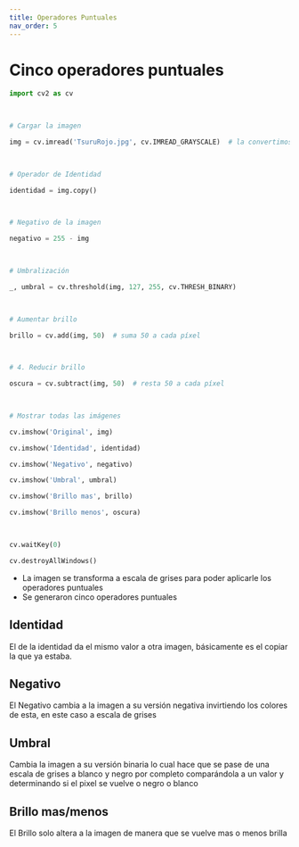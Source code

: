 ```yaml
---
title: Operadores Puntuales
nav_order: 5
---
```

# Cinco operadores puntuales

``` python
import cv2 as cv

  

# Cargar la imagen

img = cv.imread('TsuruRojo.jpg', cv.IMREAD_GRAYSCALE)  # la convertimos a escala de grises

  

# Operador de Identidad

identidad = img.copy()

  

# Negativo de la imagen

negativo = 255 - img

  

# Umbralización

_, umbral = cv.threshold(img, 127, 255, cv.THRESH_BINARY)

  

# Aumentar brillo

brillo = cv.add(img, 50)  # suma 50 a cada píxel

  

# 4. Reducir brillo

oscura = cv.subtract(img, 50)  # resta 50 a cada píxel

  

# Mostrar todas las imágenes

cv.imshow('Original', img)

cv.imshow('Identidad', identidad)

cv.imshow('Negativo', negativo)

cv.imshow('Umbral', umbral)

cv.imshow('Brillo mas', brillo)

cv.imshow('Brillo menos', oscura)

  

cv.waitKey(0)

cv.destroyAllWindows()
```

- La imagen se transforma a escala de grises para poder aplicarle los operadores puntuales
- Se generaron cinco operadores puntuales

## Identidad
El de la identidad da el mismo valor a otra imagen, básicamente es el copiar la que ya estaba.

## Negativo
El Negativo cambia a la imagen a su versión negativa invirtiendo los colores de esta, en este caso a escala de grises

## Umbral
Cambia la imagen a su versión binaria lo cual hace que se pase de una escala de grises a blanco y negro por completo comparándola a un valor y determinando si el pixel se vuelve o negro o blanco

## Brillo mas/menos
El Brillo solo altera a la imagen de manera que se vuelve mas o menos brilla